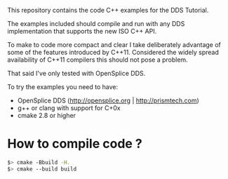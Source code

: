 This repository contains the code C++ examples for the 
DDS Tutorial.

The examples included should compile and run with any DDS
implementation that supports the new ISO C++ API.

To make to code more compact and clear I take deliberately
advantage of some of the features introduced by C++11. 
Considered the widely spread availability of C++11 compilers
this should not pose a problem.

That said I've only tested with OpenSplice DDS.

To try the examples you need to have:

  - OpenSplice DDS (http://opensplice.org | http://prismtech.com)
  - g++ or clang with support for C+0x
  - cmake 2.8 or higher

# How to compile code ?

```bash
$> cmake -Bbuild -H.
$> cmake --build build
```
